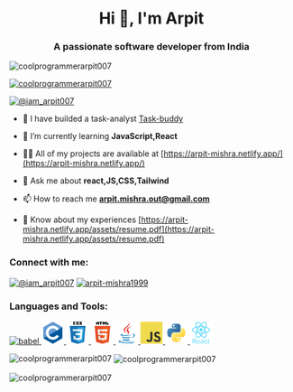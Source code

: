 <h1 align="center">Hi 👋, I'm Arpit</h1>
<h3 align="center">A passionate software developer from India</h3>

<p align="left"> <img src="https://komarev.com/ghpvc/?username=coolprogrammerarpit007&label=Profile%20views&color=0e75b6&style=flat" alt="coolprogrammerarpit007" /> </p>

<p align="left"> <a href="https://github.com/ryo-ma/github-profile-trophy"><img src="https://github-profile-trophy.vercel.app/?username=coolprogrammerarpit007" alt="coolprogrammerarpit007" /></a> </p>

<p align="left"> <a href="https://twitter.com/@iam_arpit007" target="blank"><img src="https://img.shields.io/twitter/follow/@iam_arpit007?logo=twitter&style=for-the-badge" alt="@iam_arpit007" /></a> </p>

- 🔭 I have builded a task-analyst [Task-buddy](https://task-partner.netlify.app/)

- 🌱 I’m currently learning **JavaScript,React**

- 👨‍💻 All of my projects are available at [https://arpit-mishra.netlify.app/](https://arpit-mishra.netlify.app/)

- 💬 Ask me about **react,JS,CSS,Tailwind**

- 📫 How to reach me **arpit.mishra.out@gmail.com**

- 📄 Know about my experiences [https://arpit-mishra.netlify.app/assets/resume.pdf](https://arpit-mishra.netlify.app/assets/resume.pdf)

<h3 align="left">Connect with me:</h3>
<p align="left">
<a href="https://twitter.com/@iam_arpit007" target="blank"><img align="center" src="https://raw.githubusercontent.com/rahuldkjain/github-profile-readme-generator/master/src/images/icons/Social/twitter.svg" alt="@iam_arpit007" height="30" width="40" /></a>
<a href="https://linkedin.com/in/arpit-mishra1999" target="blank"><img align="center" src="https://raw.githubusercontent.com/rahuldkjain/github-profile-readme-generator/master/src/images/icons/Social/linked-in-alt.svg" alt="arpit-mishra1999" height="30" width="40" /></a>
</p>

<h3 align="left">Languages and Tools:</h3>
<p align="left"> <a href="https://babeljs.io/" target="_blank" rel="noreferrer"> <img src="https://www.vectorlogo.zone/logos/babeljs/babeljs-icon.svg" alt="babel" width="40" height="40"/> </a> <a href="https://www.cprogramming.com/" target="_blank" rel="noreferrer"> <img src="https://raw.githubusercontent.com/devicons/devicon/master/icons/c/c-original.svg" alt="c" width="40" height="40"/> </a> <a href="https://www.w3schools.com/css/" target="_blank" rel="noreferrer"> <img src="https://raw.githubusercontent.com/devicons/devicon/master/icons/css3/css3-original-wordmark.svg" alt="css3" width="40" height="40"/> </a> <a href="https://www.w3.org/html/" target="_blank" rel="noreferrer"> <img src="https://raw.githubusercontent.com/devicons/devicon/master/icons/html5/html5-original-wordmark.svg" alt="html5" width="40" height="40"/> </a> <a href="https://www.java.com" target="_blank" rel="noreferrer"> <img src="https://raw.githubusercontent.com/devicons/devicon/master/icons/java/java-original.svg" alt="java" width="40" height="40"/> </a> <a href="https://developer.mozilla.org/en-US/docs/Web/JavaScript" target="_blank" rel="noreferrer"> <img src="https://raw.githubusercontent.com/devicons/devicon/master/icons/javascript/javascript-original.svg" alt="javascript" width="40" height="40"/> </a> <a href="https://www.python.org" target="_blank" rel="noreferrer"> <img src="https://raw.githubusercontent.com/devicons/devicon/master/icons/python/python-original.svg" alt="python" width="40" height="40"/> </a> <a href="https://reactjs.org/" target="_blank" rel="noreferrer"> <img src="https://raw.githubusercontent.com/devicons/devicon/master/icons/react/react-original-wordmark.svg" alt="react" width="40" height="40"/> </a> </p>

<p><img align="left" src="https://github-readme-stats.vercel.app/api/top-langs?username=coolprogrammerarpit007&show_icons=true&locale=en&layout=compact" alt="coolprogrammerarpit007" /></p>

<p>&nbsp;<img align="center" src="https://github-readme-stats.vercel.app/api?username=coolprogrammerarpit007&show_icons=true&locale=en" alt="coolprogrammerarpit007" /></p>

<p><img align="center" src="https://github-readme-streak-stats.herokuapp.com/?user=coolprogrammerarpit007&" alt="coolprogrammerarpit007" /></p>

